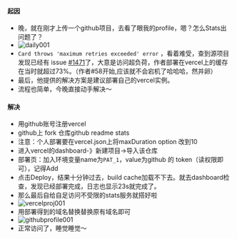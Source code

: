 #### 起因
- 晚，就在刚才上传一个github项目，去看了眼我的profile，嗯？怎么Stats出问题了？
- ![daily001](https://s2.loli.net/2023/04/11/S8eF6n9yI5oEWDH.png)
- `Card throws 'maximum retries exceeded' error` ，看着难受，查到源项目发现已经有 issue [#1471](https://github.com/anuraghazra/github-readme-stats/issues/1471)了，大意是访问超负荷，作者部署在vercel上的缓存在当时就超过73%。（作者#58开始,应该就不会宕机了哈哈哈，然并卵）
- 最后，他提供的解决方案是建议部署自己的vercel实例。
- 流程也简单，今晚直接动手解决～
#### 解决
- 用github账号注册vercel
- github上 fork 仓库github readme stats 
- 注意：个人部署要在vercel.json上将maxDuration option 改到10
- 进入vercel的dashboard-》新建项目->导入该仓库
- 部署页：加入环境变量name为`PAT_1`，value为github 的 token（读权限即可），记得Add
- 点击Deploy，结果十分钟过去，build cache加载不下去。就去dashboard检查，发现已经部署完成，日志也显示23s就完成了。
- 那么最后自给自足访问不受限的stats服务就搭好啦
-  ![vercelproj001](https://s2.loli.net/2023/04/11/KFXnDaRUShAuotl.png)
- 用部署得到的域名替换替换原有域名即可
- ![githubprofile001](https://s2.loli.net/2023/04/11/6xOoGKL752bfTHD.png)
- 正常访问了，睡觉睡觉～



